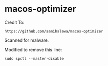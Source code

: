 # macos-optimizer
Credit To: 
```
https://github.com/samihalawa/macos-optimizer
```
Scanned for malware.


Modified to remove this line:
```
sudo spctl --master-disable
```
